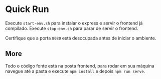 # Quick Run

Execute `start-env.sh` para instalar o express e servir o frontend já compilado.
Execute `stop-env.sh` para parar de servir o frontend.

Certifique que a porta `8080` está desocupada antes de iniciar o ambiente.

## More

Todo o código fonte está na posta frontend, para rodar em sua máquina navegue até a pasta e execute `npm install` e depois `npm run serve`.
